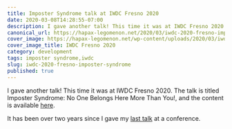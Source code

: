 ```yaml
---
title: Imposter Syndrome talk at IWDC Fresno 2020
date: 2020-03-08T14:28:55-07:00
description: I gave another talk! This time it was at IWDC Fresno 2020. The talk is titled Imposter Syndrome - No One Belongs Here More Than You!
canonical_url: https://hapax-legomenon.net/2020/03/iwdc-2020-fresno-imposter-syndrome
cover_image: https://hapax-legomenon.net/wp-content/uploads/2020/03/iwdc_fresno_2020-1024x791.png
cover_image_title: IWDC Fresno 2020
category: development
tags: imposter syndrome,iwdc
slug: iwdc-2020-fresno-imposter-syndrome
published: true
---
```


I gave another talk! This time it was at IWDC Fresno 2020. The talk is titled Imposter Syndrome: No One Belongs Here More Than You!, and the content is available [here](https://github.com/Karvel/iwdc-2020-imposter-syndrome-talk).

It has been over two years since I gave my [last talk](https://hapax-legomenon.net/2018/10/valley-devfest-observables-talk/) at a conference.
